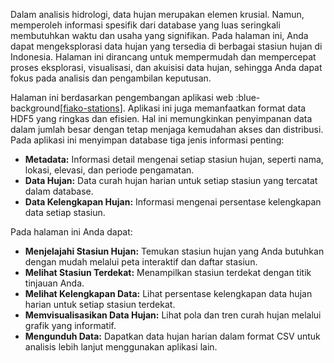 Dalam analisis hidrologi, data hujan merupakan elemen krusial. Namun, memperoleh informasi spesifik dari database yang luas seringkali membutuhkan waktu dan usaha yang signifikan. Pada halaman ini, Anda dapat mengeksplorasi data hujan yang tersedia di berbagai stasiun hujan di Indonesia. Halaman ini dirancang untuk mempermudah dan mempercepat proses eksplorasi, visualisasi, dan akuisisi data hujan, sehingga Anda dapat fokus pada analisis dan pengambilan keputusan.

Halaman ini berdasarkan pengembangan aplikasi web :blue-background[[fiako-stations](https://github.com/taruma/demo-stations)]. Aplikasi ini juga memanfaatkan format data HDF5 yang ringkas dan efisien. Hal ini memungkinkan penyimpanan data dalam jumlah besar dengan tetap menjaga kemudahan akses dan distribusi. Pada aplikasi ini menyimpan database tiga jenis informasi penting:

*   **Metadata:** Informasi detail mengenai setiap stasiun hujan, seperti nama, lokasi, elevasi, dan periode pengamatan.
*   **Data Hujan:** Data curah hujan harian untuk setiap stasiun yang tercatat dalam database. 
*   **Data Kelengkapan Hujan:** Informasi mengenai persentase kelengkapan data setiap stasiun.

Pada halaman ini Anda dapat:

*   **Menjelajahi Stasiun Hujan:** Temukan stasiun hujan yang Anda butuhkan dengan mudah melalui peta interaktif dan daftar stasiun.
*   **Melihat Stasiun Terdekat:** Menampilkan stasiun terdekat dengan titik tinjauan Anda. 
*   **Melihat Kelengkapan Data:** Lihat persentase kelengkapan data hujan harian untuk setiap stasiun terdekat.
*   **Memvisualisasikan Data Hujan:** Lihat pola dan tren curah hujan melalui grafik yang informatif.
*   **Mengunduh Data:** Dapatkan data hujan harian dalam format CSV untuk analisis lebih lanjut menggunakan aplikasi lain. 
